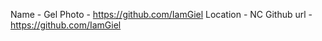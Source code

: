 Name -  Gel
Photo - https://github.com/IamGiel
Location - NC
Github url - https://github.com/IamGiel
